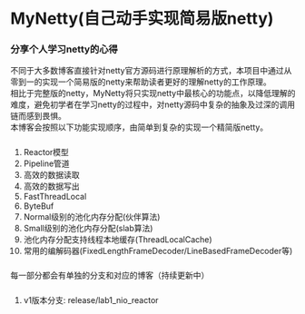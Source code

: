 # MyNetty(自己动手实现简易版netty)
### 分享个人学习netty的心得
不同于大多数博客直接针对netty官方源码进行原理解析的方式，本项目中通过从零到一的实现一个简易版的netty来帮助读者更好的理解netty的工作原理。  
相比于完整版的netty，MyNetty将只实现netty中最核心的功能点，以降低理解的难度，避免初学者在学习netty的过程中，对netty源码中复杂的抽象及过深的调用链而感到畏惧。  
本博客会按照以下功能实现顺序，由简单到复杂的实现一个精简版netty。  
#####
1. Reactor模型
2. Pipeline管道
3. 高效的数据读取
4. 高效的数据写出
5. FastThreadLocal
6. ByteBuf
7. Normal级别的池化内存分配(伙伴算法)
8. Small级别的池化内存分配(slab算法)
9. 池化内存分配支持线程本地缓存(ThreadLocalCache)
10. 常用的编解码器(FixedLengthFrameDecoder/LineBasedFrameDecoder等)
#####
每一部分都会有单独的分支和对应的博客（持续更新中）
#####
1. v1版本分支:  release/lab1_nio_reactor



